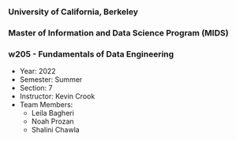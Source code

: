 ### University of California, Berkeley
### Master of Information and Data Science Program (MIDS)
### w205 - Fundamentals of Data Engineering

* Year: 2022
* Semester: Summer
* Section: 7 
* Instructor: Kevin Crook
* Team Members:
    * Leila Bagheri
    * Noah Prozan
    * Shalini Chawla

